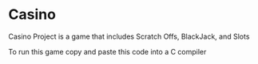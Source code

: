 # Casino
Casino Project is a game that includes Scratch Offs, BlackJack, and Slots

To run this game copy and paste this code into a C compiler
